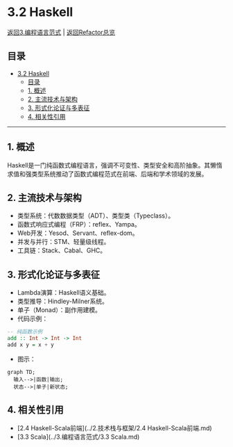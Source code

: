 # 3.2 Haskell

[返回3.编程语言范式](./README.md) | [返回Refactor总览](../README.md)

## 目录

- [3.2 Haskell](#32-haskell)
  - [目录](#目录)
  - [1. 概述](#1-概述)
  - [2. 主流技术与架构](#2-主流技术与架构)
  - [3. 形式化论证与多表征](#3-形式化论证与多表征)
  - [4. 相关性引用](#4-相关性引用)

---

## 1. 概述

Haskell是一门纯函数式编程语言，强调不可变性、类型安全和高阶抽象。其懒惰求值和强类型系统推动了函数式编程范式在前端、后端和学术领域的发展。

## 2. 主流技术与架构

- 类型系统：代数数据类型（ADT）、类型类（Typeclass）。
- 函数式响应式编程（FRP）：reflex、Yampa。
- Web开发：Yesod、Servant、reflex-dom。
- 并发与并行：STM、轻量级线程。
- 工具链：Stack、Cabal、GHC。

## 3. 形式化论证与多表征

- Lambda演算：Haskell语义基础。
- 类型推导：Hindley-Milner系统。
- 单子（Monad）：副作用建模。
- 代码示例：

```haskell
-- 纯函数示例
add :: Int -> Int -> Int
add x y = x + y
```

- 图示：

```mermaid
graph TD;
  输入-->|函数|输出;
  状态-->|单子|新状态;
```

## 4. 相关性引用

- [2.4 Haskell-Scala前端](../2.技术栈与框架/2.4 Haskell-Scala前端.md)
- [3.3 Scala](../3.编程语言范式/3.3 Scala.md)
